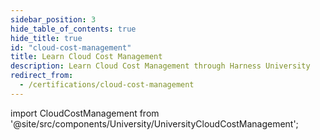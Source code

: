 ```yaml
---
sidebar_position: 3
hide_table_of_contents: true
hide_title: true
id: "cloud-cost-management"
title: Learn Cloud Cost Management
description: Learn Cloud Cost Management through Harness University
redirect_from:
  - /certifications/cloud-cost-management
---
```


<!-- Custom component -->

import CloudCostManagement from '@site/src/components/University/UniversityCloudCostManagement';

<CloudCostManagement />
